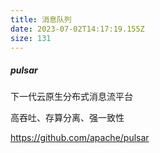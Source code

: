 ```yaml
---
title: 消息队列
date: 2023-07-02T14:17:19.155Z
size: 131
---
```

##### pulsar

下一代云原生分布式消息流平台

高吞吐、存算分离、强一致性

https://github.com/apache/pulsar
